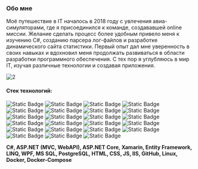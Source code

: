 ### Обо мне
Моё путешествие в IT началось в 2018 году с увлечения авиа-симуляторами, где я присоединился к команде, создававшей online миссии. 
Желание сделать процесс более удобным привело меня к изучению C#, созданию парсера лог-файлов и разработке динамического сайта статистики. 
Первый опыт дал мне уверенность в своих навыках и вдохновил меня продолжать развиваться в области разработки программного обеспечения.
С тех пор я углубляюсь в мир IT, изучая различные технологии и создавая приложения.



![2](https://github.com/user-attachments/assets/56eb7be3-ecc6-4618-9172-5822cf911912)



#### Стек технологий:
![Static Badge](https://img.shields.io/badge/Middle-C%23-%239553E9?logo=dotnet)
![Static Badge](https://img.shields.io/badge/Middle-ASP.NET%20Core-%239553E9?logo=dotnet)
![Static Badge](https://img.shields.io/badge/Middle-MVC-%239553E9?logo=dotnet)
![Static Badge](https://img.shields.io/badge/Middle-WebAPI-%239553E9?logo=dotnet)
![Static Badge](https://img.shields.io/badge/Middle-Xamarin-%239553E9?logo=dotnet)
![Static Badge](https://img.shields.io/badge/Middle-Entity%20Framework-%239553E9?logo=dotnet)
![Static Badge](https://img.shields.io/badge/Middle-LINQ-%239553E9?logo=dotnet)
![Static Badge](https://img.shields.io/badge/Middle-WPF-%239553E9?logo=dotnet)
![Static Badge](https://img.shields.io/badge/Middle-MVVM-%239553E9?logo=dotnet)
![Static Badge](https://img.shields.io/badge/Middle-PostgreSQL-%239553E9?logo=postgresql&logoColor=white)
![Static Badge](https://img.shields.io/badge/Middle-HTML-%239553E9?logo=html5&logoColor=white)
![Static Badge](https://img.shields.io/badge/Middle-GitHub-%239553E9?logo=github&logoColor=white)
![Static Badge](https://img.shields.io/badge/Middle-Web%20Socket-%239553E9?logo=dotnet)
![Static Badge](https://img.shields.io/badge/Middle-SignalR-%239553E9?logo=dotnet)
![Static Badge](https://img.shields.io/badge/Junior-MS%20SQL-%23F89901?style=plastic)
![Static Badge](https://img.shields.io/badge/Junior%2B-CSS-%23F89901?logo=css3&logoColor=white)
![Static Badge](https://img.shields.io/badge/Junior-JS-%23F89901?logo=javascript&logoColor=white)
![Static Badge](https://img.shields.io/badge/Junior-IIS-%23F89901?style=plastic)
![Static Badge](https://img.shields.io/badge/Junior-Linux-%23F89901?logo=linux&logoColor=white)
![Static Badge](https://img.shields.io/badge/Junior-Docker-%23F89901?logo=docker&logoColor=white)
![Static Badge](https://img.shields.io/badge/Junior-Docker%20Compose-%23F89901?logo=docker&logoColor=white)
![Static Badge](https://img.shields.io/badge/Junior-React%20JS-%23F89901?logo=react&logoColor=white)
![Static Badge](https://img.shields.io/badge/Junior%2B-Leaflet-%23F89901?logo=leaflet&logoColor=white)

**C#, ASP.NET (MVC, WebAPI), ASP.NET Core, Xamarin, Entity Framework, LINQ, WPF, MS SQL, PostgreSQL, HTML, CSS, JS, IIS, GitHub, Linux, Docker, 
Docker-Compose**
